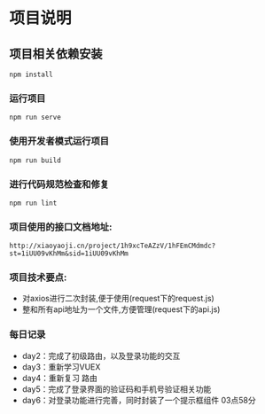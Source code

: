 # 项目说明

## 项目相关依赖安装
```
npm install
```

### 运行项目
```
npm run serve
```

### 使用开发者模式运行项目
```
npm run build
```

### 进行代码规范检查和修复
```
npm run lint
```
### 项目使用的接口文档地址:

`http://xiaoyaoji.cn/project/1h9xcTeAZzV/1hFEmCMdmdc?st=1iUU09vKhMm&sid=1iUU09vKhMm`

### 项目技术要点:

- 对axios进行二次封装,便于使用(request下的request.js)
- 整和所有api地址为一个文件,方便管理(request下的api.js)

### 每日记录
- day2：完成了初级路由，以及登录功能的交互
- day3：重新学习VUEX
- day4：重新复习 路由
- day5：完成了登录界面的验证码和手机号验证相关功能
- day6：对登录功能进行完善，同时封装了一个提示框组件 03点58分